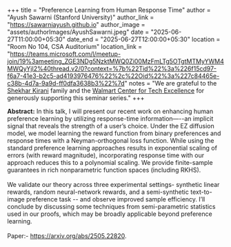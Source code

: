 +++
title = "Preference Learning from Human Response Time"
author = "Ayush Sawarni (Stanford University)"
author_link = "https://sawarniayush.github.io"
author_image = "assets/authorImages/AyushSawarni.jpeg"
date = "2025-06-27T11:00:00+05:30"
date_end = "2025-06-27T12:00:00+05:30"
location = "Room No 104, CSA Auditorium"
location_link = "https://teams.microsoft.com/l/meetup-join/19%3ameeting_ZGE3NDg5NzktMWQ0Zi00MzFmLTg5OTgtMTMyYWM4MWQyYjI2%40thread.v2/0?context=%7b%22Tid%22%3a%226f15cd97-f6a7-41e3-b2c5-ad4193976476%22%2c%22Oid%22%3a%227c84465e-c38b-4d7a-9a9d-ff0dfa3638b3%22%7d"
notes = "We are grateful to the <a href = "https://www.accel.com/people/shekhar-kirani" target= "_blank">Shekhar Kirani</a> family and the <a href = "https://www.csa.iisc.ac.in/cfe-walmart/" target= "_blank">Walmart Center for Tech Excellence</a> for generously supporting this seminar series."
+++

<b>Abstract:</b>
In this talk, I will present our recent work on enhancing human preference learning by utilizing response-time information—--an implicit signal that reveals the strength of a user’s choice. Under the EZ diffusion model, we model learning the reward function from binary preferences and response times with a Neyman-orthogonal loss function. While using the standard preference learning approaches results in exponential scaling of errors (with reward magnitude), incorporating response time with our approach reduces this to a polynomial scaling. We provide finite-sample guarantees in rich nonparametric function spaces (including RKHS). 
<br><br>
We validate our theory across three experimental settings- synthetic linear rewards, random neural-network rewards, and a semi-synthetic text-to-image preference task -- and observe improved sample efficiency. I’ll conclude by discussing some techniques from semi-parametric statistics used in our proofs, which may be broadly applicable beyond preference learning.
<br><br> 
Paper:- <a href="https://arxiv.org/abs/2505.22820" target="_blank">https://arxiv.org/abs/2505.22820</a>.
